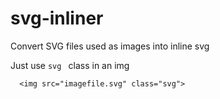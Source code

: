 # svg-inliner
Convert SVG files used as images into inline svg


Just use ``svg `` class in an img

```
  <img src="imagefile.svg" class="svg">
```
